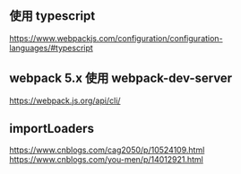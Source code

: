 ## 使用 typescript

https://www.webpackjs.com/configuration/configuration-languages/#typescript

## webpack 5.x 使用 webpack-dev-server

https://webpack.js.org/api/cli/

## importLoaders

https://www.cnblogs.com/cag2050/p/10524109.html
https://www.cnblogs.com/you-men/p/14012921.html
